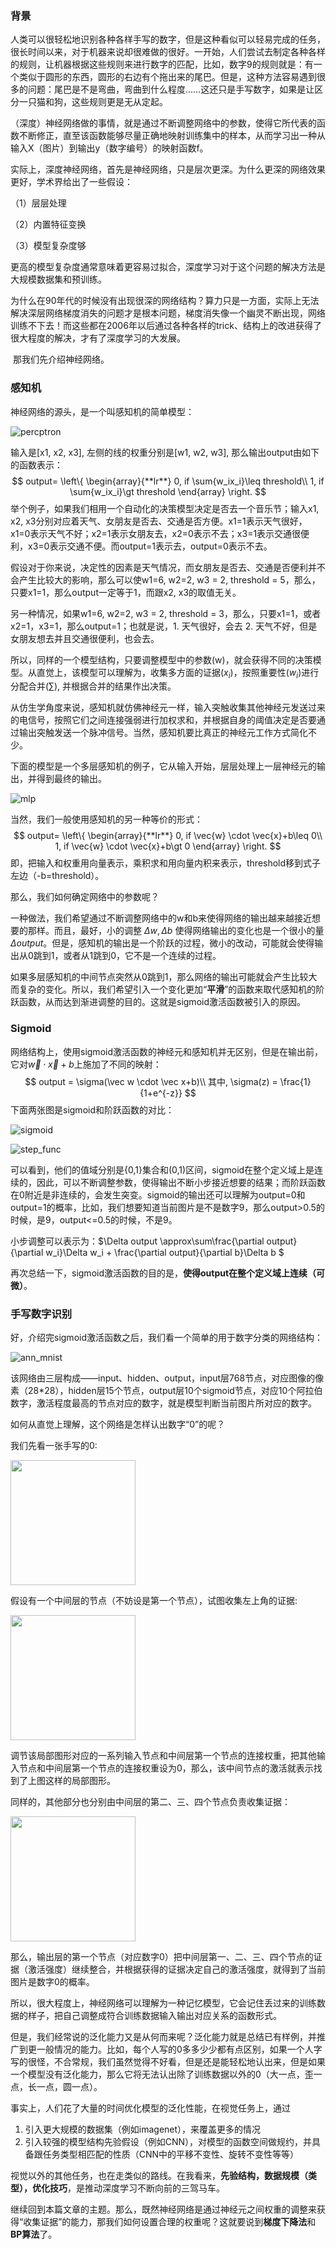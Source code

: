 ### 背景

​		人类可以很轻松地识别各种各样手写的数字，但是这种看似可以轻易完成的任务，很长时间以来，对于机器来说却很难做的很好。一开始，人们尝试去制定各种各样的规则，让机器根据这些规则来进行数字的匹配，比如，数字9的规则就是：有一个类似于圆形的东西，圆形的右边有个拖出来的尾巴。但是，这种方法容易遇到很多的问题：尾巴是不是弯曲，弯曲到什么程度……这还只是手写数字，如果是让区分一只猫和狗，这些规则更是无从定起。

​	（深度）神经网络做的事情，就是通过不断调整网络中的参数，使得它所代表的函数不断修正，直至该函数能够尽量正确地映射训练集中的样本，从而学习出一种从输入X（图片）到输出y（数字编号）的映射函数f。

​		实际上，深度神经网络，首先是神经网络，只是层次更深。为什么更深的网络效果更好，学术界给出了一些假设：

（1）层层处理

（2）内置特征变换

（3）模型复杂度够

​		更高的模型复杂度通常意味着更容易过拟合，深度学习对于这个问题的解决方法是大规模数据集和预训练。

​		为什么在90年代的时候没有出现很深的网络结构？算力只是一方面，实际上无法解决深层网络梯度消失的问题才是根本问题，梯度消失像一个幽灵不断出现，网络训练不下去！而这些都在2006年以后通过各种各样的trick、结构上的改进获得了很大程度的解决，才有了深度学习的大发展。

​		那我们先介绍神经网络。



### 感知机

神经网络的源头，是一个叫感知机的简单模型：

![percptron](./images/perceptron.png)

输入是[x1, x2, x3], 左侧的线的权重分别是[w1, w2, w3],  那么输出output由如下的函数表示：
$$
output=
\left\{
	\begin{array}{**lr**}
	0,  if \sum{w_ix_i}\leq threshold\\
	1,  if \sum{w_ix_i}\gt threshold
	\end{array}
\right.
$$
举个例子，如果我们相用一个自动化的决策模型决定是否去一个音乐节；输入x1, x2, x3分别对应着天气、女朋友是否去、交通是否方便。x1=1表示天气很好，x1=0表示天气不好；x2=1表示女朋友去，x2=0表示不去；x3=1表示交通很便利，x3=0表示交通不便。而output=1表示去，output=0表示不去。

假设对于你来说，决定性的因素是天气情况，而女朋友是否去、交通是否便利并不会产生比较大的影响，那么可以使w1=6, w2=2, w3 = 2, threshold = 5，那么，只要x1=1，那么output一定等于1，而跟x2, x3的取值无关。

另一种情况，如果w1=6, w2=2, w3 = 2, threshold = 3，那么，只要x1=1，或者x2=1，x3=1，那么output=1；也就是说，1. 天气很好，会去 2. 天气不好，但是女朋友想去并且交通很便利，也会去。

所以，同样的一个模型结构，只要调整模型中的参数(w)，就会获得不同的决策模型。从直觉上，该模型可以理解为，收集多方面的证据$(x_i)$，按照重要性$(w_i)$进行分配合并$(\sum)$, 并根据合并的结果作出决策。

从仿生学角度来说，感知机就仿佛神经元一样，输入突触收集其他神经元发送过来的电信号，按照它们之间连接强弱进行加权求和，并根据自身的阈值决定是否要通过输出突触发送一个脉冲信号。当然，感知机要比真正的神经元工作方式简化不少。

下面的模型是一个多层感知机的例子，它从输入开始，层层处理上一层神经元的输出，并得到最终的输出。

![mlp](./images/mlp.png)

当然，我们一般使用感知机的另一种等价的形式：
$$
output=
\left\{
	\begin{array}{**lr**}
	0,  if \vec{w} \cdot \vec{x}+b\leq 0\\
	1,  if \vec{w} \cdot \vec{x}+b\gt 0
	\end{array}
\right.
$$
即，把输入和权重用向量表示，乘积求和用向量内积来表示，threshold移到式子左边（-b=threshold）。

那么，我们如何确定网络中的参数呢？

一种做法，我们希望通过不断调整网络中的w和b来使得网络的输出越来越接近想要的那样。而且，最好，小的调整 $\Delta w, \Delta b$  使得网络输出的变化也是一个很小的量$\Delta output$。但是，感知机的输出是一个阶跃的过程，微小的改动，可能就会使得输出从0跳到1，或者从1跳到0，它不是一个连续的过程。

如果多层感知机的中间节点突然从0跳到1，那么网络的输出可能就会产生比较大而复杂的变化。所以，我们希望引入一个变化更加“**平滑**”的函数来取代感知机的阶跃函数，从而达到渐进调整的目的。这就是sigmoid激活函数被引入的原因。



### Sigmoid

网络结构上，使用sigmoid激活函数的神经元和感知机并无区别，但是在输出前，它对$\vec w \cdot \vec x+b$上施加了不同的映射：
$$
output = \sigma(\vec w \cdot \vec x+b)\\
其中, \sigma(z) = \frac{1}{1+e^{-z}}
$$
下面两张图是sigmoid和阶跃函数的对比：

![sigmoid](./images/sigmoid.png)

![step_func](./images/step_func.png)

可以看到，他们的值域分别是{0,1}集合和(0,1)区间，sigmoid在整个定义域上是连续的，因此，可以不断调整参数，使得输出不断小步接近想要的结果；而阶跃函数在0附近是非连续的，会发生突变。sigmoid的输出还可以理解为output=0和output=1的概率，比如，我们想要知道当前图片是不是数字9，那么output>0.5的时候，是9，output<=0.5的时候，不是9。

小步调整可以表示为：$\Delta output \approx\sum\frac{\partial output}{\partial w_i}\Delta w_i + \frac{\partial output}{\partial b}\Delta b $



再次总结一下，sigmoid激活函数的目的是，**使得output在整个定义域上连续（可微）**。



### 手写数字识别

好，介绍完sigmoid激活函数之后，我们看一个简单的用于数字分类的网络结构：

![ann_mnist](./images/ann_mnist.png)

该网络由三层构成——input、hidden、output，input层768节点，对应图像的像素（28*28），hidden层15个节点，output层10个sigmoid节点，对应10个阿拉伯数字，激活程度最高的节点对应的数字，就是模型判断当前图片所对应的数字。

如何从直觉上理解，这个网络是怎样认出数字“0”的呢？

我们先看一张手写的0:

<img src="./images/mnist_complete_zero.png" style="height:200px" />

假设有一个中间层的节点（不妨设是第一个节点），试图收集左上角的证据:

<img src="./images/mnist_zero_topleft.png" style="height:200px" />

调节该局部图形对应的一系列输入节点和中间层第一个节点的连接权重，把其他输入节点和中间层第一个节点的连接权重设为0，那么，该中间节点的激活就表示找到了上图这样的局部图形。

同样的，其他部分也分别由中间层的第二、三、四个节点负责收集证据：

<img src="./images/mnist_zero_other.png" style="height:200px" />

那么，输出层的第一个节点（对应数字0）把中间层第一、二、三、四个节点的证据（激活强度）继续整合，并根据获得的证据决定自己的激活强度，就得到了当前图片是数字0的概率。

所以，很大程度上，神经网络可以理解为一种记忆模型，它会记住丢过来的训练数据的样子，把自己调整成符合训练数据输入输出对应关系的函数形式。

但是，我们经常说的泛化能力又是从何而来呢？泛化能力就是总结已有样例，并推广到更一般情况的能力。比如，每个人写的0多多少少都有点区别，如果一个人字写的很怪，不合常规，我们虽然觉得不好看，但是还是能轻松地认出来，但是如果一个模型没有泛化能力，那么它将无法认出除了训练数据以外的0（大一点，歪一点，长一点，圆一点）。

事实上，人们花了大量的时间优化模型的泛化性能，在视觉任务上，通过

1. 引入更大规模的数据集（例如imagenet），来覆盖更多的情况
2. 引入较强的模型结构先验假设（例如CNN），对模型的函数空间做规约，并具备跟任务类型相匹配的性质（CNN中的平移不变性、旋转不变性等等）

视觉以外的其他任务，也在走类似的路线。在我看来，**先验结构，数据规模（类型），优化技巧**，是推动深度学习不断向前的三驾马车。

继续回到本篇文章的主题。那么，既然神经网络是通过神经元之间权重的调整来获得“收集证据”的能力，那我们如何设置合理的权重呢？这就要说到**梯度下降法**和**BP算法**了。